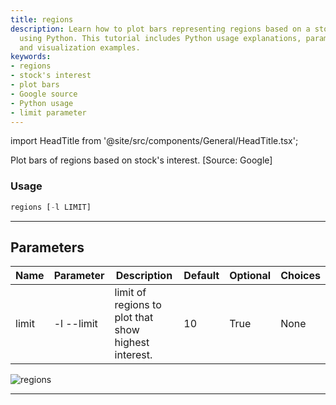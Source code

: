 ```yaml
---
title: regions
description: Learn how to plot bars representing regions based on a stock's interest
  using Python. This tutorial includes Python usage explanations, parameters details,
  and visualization examples.
keywords:
- regions
- stock's interest
- plot bars
- Google source
- Python usage
- limit parameter
---
```


import HeadTitle from '@site/src/components/General/HeadTitle.tsx';

<HeadTitle title="stocks /ba/regions - Reference | OpenBB Terminal Docs" />

Plot bars of regions based on stock's interest. [Source: Google]

### Usage

```python wordwrap
regions [-l LIMIT]
```

---

## Parameters

| Name | Parameter | Description | Default | Optional | Choices |
| ---- | --------- | ----------- | ------- | -------- | ------- |
| limit | -l  --limit | limit of regions to plot that show highest interest. | 10 | True | None |

![regions](https://user-images.githubusercontent.com/46355364/154300386-f6b1924c-8f73-44c5-bbae-52ef33d88061.png)

---
